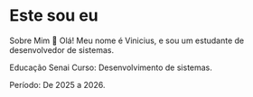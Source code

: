 # Este sou eu 


Sobre Mim
👋 Olá! Meu nome é Vinicius, e sou um estudante de desenvolvedor de sistemas.

Educação
Senai
Curso: Desenvolvimento de sistemas.

Período: De 2025 a 2026.



